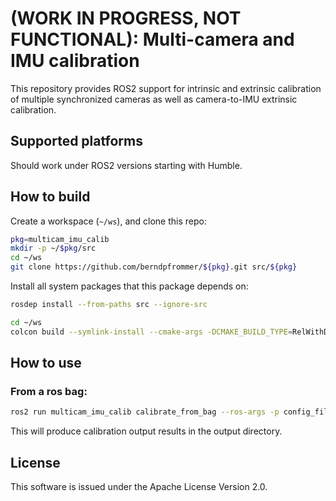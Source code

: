 # (WORK IN PROGRESS, NOT FUNCTIONAL): Multi-camera and IMU calibration

This repository provides ROS2 support for intrinsic and extrinsic
calibration of multiple synchronized cameras as well as camera-to-IMU extrinsic calibration.

## Supported platforms

Should work under ROS2 versions starting with Humble.

## How to build
Create a workspace (``~/ws``), and clone this repo:

```bash
pkg=multicam_imu_calib
mkdir -p ~/$pkg/src
cd ~/ws
git clone https://github.com/berndpfrommer/${pkg}.git src/${pkg}
```
Install all system packages that this package depends on:
```bash
rosdep install --from-paths src --ignore-src
```

```bash
cd ~/ws
colcon build --symlink-install --cmake-args -DCMAKE_BUILD_TYPE=RelWithDebInfo  # (optionally add -DCMAKE_EXPORT_COMPILE_COMMANDS=1)
```

## How to use

### From a ros bag:

```bash
ros2 run multicam_imu_calib calibrate_from_bag --ros-args -p config_file:=./config/sim.yaml -p in_bag:=$path_to_input_bag -p out_bag:=$path_to_output_bag
```
This will produce calibration output results in the output directory.

## License

This software is issued under the Apache License Version 2.0.
